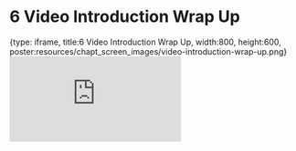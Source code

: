 # 6 Video Introduction Wrap Up
 
{type: iframe, title:6 Video Introduction Wrap Up, width:800, height:600, poster:resources/chapt_screen_images/video-introduction-wrap-up.png}
![](https://hutchdatascience.org/NIH_Data_Sharing/no_toc/video-introduction-wrap-up.html)
 

 
